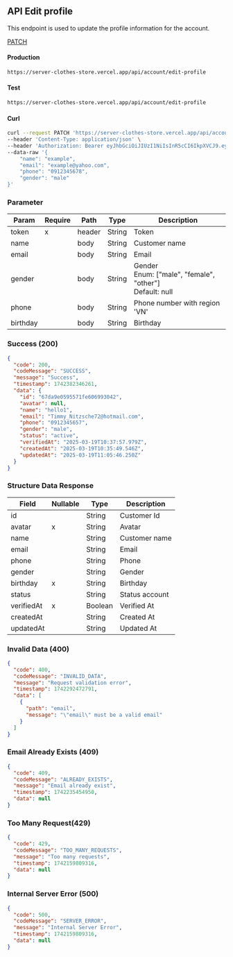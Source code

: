 ## API Edit profile

This endpoint is used to update the profile information for the account.

[PATCH](#)

#### Production

```bash
https://server-clothes-store.vercel.app/api/account/edit-profile
```

#### Test

```bash
https://server-clothes-store.vercel.app/api/account/edit-profile
```

#### Curl

```bash
curl --request PATCH 'https://server-clothes-store.vercel.app/api/account/edit-profile' \
--header 'Content-Type: application/json' \
--header 'Authorization: Bearer eyJhbGciOiJIUzI1NiIsInR5cCI6IkpXVCJ9.eyJpZCI6IjY3ZDJhMzMyYzhhMjEzYjA1MDI4MzNjNiIsInR5cGUiOiJVc2VyIiwiaWF0IjoxNzQyMjAxMDU5LCJleHAiOjE3NDIyMDE5NTl9.gsqLAzSlJKDPU3D9gvKg_I42NJ3NhI2d5svf-MYywDo' \
--data-raw '{
    "name": "example",
    "email": "example@yahoo.com",
    "phone": "0912345678",
    "gender": "male"
}'
```

### Parameter

| Param    | Require | Path   | Type   | Description                                                  |
| -------- | ------- | ------ | ------ | ------------------------------------------------------------ |
| token    | x       | header | String | Token                                                        |
| name     |         | body   | String | Customer name                                                |
| email    |         | body   | String | Email                                                        |
| gender   |         | body   | String | Gender<br>Enum: ["male", "female", "other"]<br>Default: null |
| phone    |         | body   | String | Phone number with region 'VN'                                |
| birthday |         | body   | String | Birthday                                                     |

### Success (200)

```json
{
  "code": 200,
  "codeMessage": "SUCCESS",
  "message": "Success",
  "timestamp": 1742382346261,
  "data": {
    "id": "67da9e0595571fe606993042",
    "avatar": null,
    "name": "hello1",
    "email": "Timmy_Nitzsche72@hotmail.com",
    "phone": "0912345657",
    "gender": "male",
    "status": "active",
    "verifiedAt": "2025-03-19T10:37:57.979Z",
    "createdAt": "2025-03-19T10:35:49.546Z",
    "updatedAt": "2025-03-19T11:05:46.250Z"
  }
}
```

### Structure Data Response

| Field      | Nullable | Type    | Description    |
| ---------- | -------- | ------- | -------------- |
| id         |          | String  | Customer Id    |
| avatar     | x        | String  | Avatar         |
| name       |          | String  | Customer name  |
| email      |          | String  | Email          |
| phone      |          | String  | Phone          |
| gender     |          | String  | Gender         |
| birthday   | x        | String  | Birthday       |
| status     |          | String  | Status account |
| verifiedAt | x        | Boolean | Verified At    |
| createdAt  |          | String  | Created At     |
| updatedAt  |          | String  | Updated At     |

### Invalid Data (400)

```json
{
  "code": 400,
  "codeMessage": "INVALID_DATA",
  "message": "Request validation error",
  "timestamp": 1742292472791,
  "data": [
    {
      "path": "email",
      "message": "\"email\" must be a valid email"
    }
  ]
}
```

### Email Already Exists (409)

```json
{
  "code": 409,
  "codeMessage": "ALREADY_EXISTS",
  "message": "Email already exist",
  "timestamp": 1742235454950,
  "data": null
}
```

### Too Many Request(429)

```json
{
  "code": 429,
  "codeMessage": "TOO_MANY_REQUESTS",
  "message": "Too many requests",
  "timestamp": 1742159809316,
  "data": null
}
```

### Internal Server Error (500)

```json
{
  "code": 500,
  "codeMessage": "SERVER_ERROR",
  "message": "Internal Server Error",
  "timestamp": 1742159809316,
  "data": null
}
```
